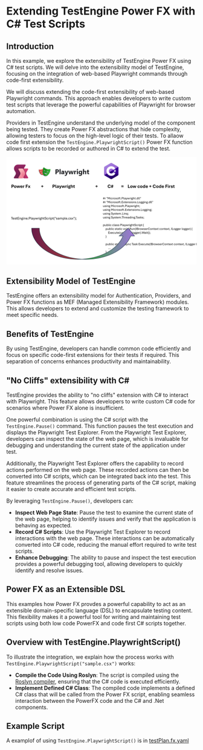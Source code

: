# Extending TestEngine Power FX with C# Test Scripts

## Introduction

In this example, we explore the extensibility of TestEngine Power FX using C# test scripts. We will delve into the extensibility model of TestEngine, focusing on the integration of web-based Playwright commands through code-first extensibility. 

We will discuss extending the code-first extensibility of web-based Playwright commands. This approach enables developers to write custom test scripts that leverage the powerful capabilities of Playwright for browser automation.

Providers in TestEngine understand the underlying model of the component being tested. They create Power FX abstractions that hide complexity, allowing testers to focus on the high-level logic of their tests. To allaow code first extension the ```TestEngine.PlaywrightScript()``` Power FX function allows scripts to be recorded or authored in C# to extend the test.

![Diagram that shows mapping of PlaywrightScript function to to C# class](./media/powerfx+csharp.png)

## Extensibility Model of TestEngine

TestEngine offers an extensibility model for Authentication, Providers, and Power FX functions as MEF (Managed Extensibility Framework) modules. This allows developers to extend and customize the testing framework to meet specific needs.


## Benefits of TestEngine

By using TestEngine, developers can handle common code efficiently and focus on specific code-first extensions for their tests if required. This separation of concerns enhances productivity and maintainability.


## "No Cliffs" extensibility with C#

TestEngine provides the ability to "no cliffs" extension with C# to interact with Playwright. This feature allows developers to write custom C# code for scenarios where Power FX alone is insufficient. 

One powerful combination is using the C# script with the `TestEngine.Pause()` command. This function pauses the test execution and displays the Playwright Test Explorer. From the Playwright Test Explorer, developers can inspect the state of the web page, which is invaluable for debugging and understanding the current state of the application under test.

Additionally, the Playwright Test Explorer offers the capability to record actions performed on the web page. These recorded actions can then be converted into C# scripts, which can be integrated back into the test. This feature streamlines the process of generating parts of the C# script, making it easier to create accurate and efficient test scripts.

By leveraging `TestEngine.Pause()`, developers can:
- **Inspect Web Page State**: Pause the test to examine the current state of the web page, helping to identify issues and verify that the application is behaving as expected.
- **Record C# Scripts**: Use the Playwright Test Explorer to record interactions with the web page. These interactions can be automatically converted into C# code, reducing the manual effort required to write test scripts.
- **Enhance Debugging**: The ability to pause and inspect the test execution provides a powerful debugging tool, allowing developers to quickly identify and resolve issues.

## Power FX as an Extensible DSL

This examples how Power FX provdes a powerful capability to act as an extensible domain-specific language (DSL) to encapsulate testing content. This flexibility makes it a powerful tool for writing and maintaining test scripts using both low code PowerFX and code first C# scripts together.


## Overview with TestEngine.PlaywrightScript()

To illustrate the integration, we explain how the process works with `TestEngine.PlaywrightScript("sample.csx")` works:

- **Compile the Code Using Roslyn**: The script is compiled using the [Roslyn compiler](https://learn.microsoft.com/dotnet/csharp/roslyn-sdk/), ensuring that the C# code is executed efficiently.
- **Implement Defined C# Class**: The compiled code implements a defined C# class that will be called from the Power FX script, enabling seamless interaction between the PowerFX code and the C# and .Net components.

## Example Script

A examplof of using `TestEngine.PlaywrightScript()` is in [testPlan.fx.yaml](https://github.com/microsoft/PowerApps-TestEngine/blob/grant-archibald-md/integration-merge/samples/playwrightscript/testPlan.fx.yaml)